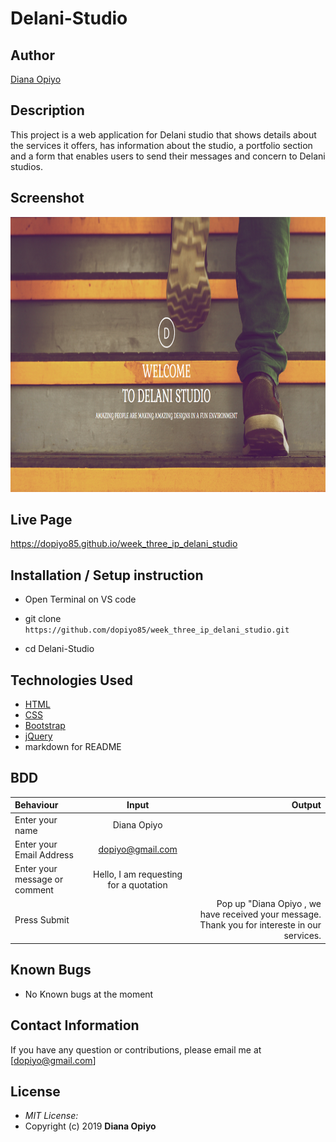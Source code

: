# Delani-Studio

## Author

[Diana Opiyo](https://github.com/dopiyo85)

## Description

This project is a web application for Delani studio that shows details about the services it offers, has information about the studio, a portfolio section and a form that enables users to send their messages and concern to Delani studios. 

## Screenshot
<img src="assets/screenshot.png" width="900px" height="440px">

## Live Page 
https://dopiyo85.github.io/week_three_ip_delani_studio


## Installation / Setup instruction
* Open Terminal on VS code

* git clone ```https://github.com/dopiyo85/week_three_ip_delani_studio.git```

* cd Delani-Studio

## Technologies Used

* [HTML](https://github.com/topics/html5)
* [CSS](https://github.com/topics/css3)
* [Bootstrap](https://github.com/topics/bootstrap)
* [jQuery](https://github.com/topics/javascript)
* markdown for README


## BDD
| Behaviour      | Input        | Output       |
| :------------- | :----------: | -----------: |
|  Enter your name  |   Diana Opiyo |     |
| Enter your Email Address  | dopiyo@gmail.com |   |
| Enter your message or comment   |  Hello, I am requesting for a quotation     |     |
| Press Submit|     |Pop up "Diana Opiyo , we have received your message. Thank you for intereste in our services.|

## Known Bugs
* No Known bugs at the moment

## Contact Information 

If you have any question or contributions, please email me at [dopiyo@gmail.com]

## License
* *MIT License:*
* Copyright (c) 2019 **Diana Opiyo**

